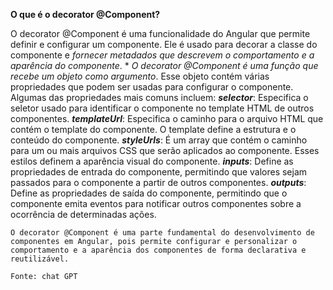 **O que é o decorator @Component?**

O decorator @Component é uma funcionalidade do Angular que permite definir e configurar um componente. Ele é usado para decorar a classe do componente e *fornecer metadados que descrevem o comportamento e a aparência do componente*.
*
*O decorator @Component é uma função que recebe um objeto como argumento*. Esse objeto contém várias propriedades que podem ser usadas para configurar o componente. Algumas das propriedades mais comuns incluem:
    **_selector_**: Especifica o seletor usado para identificar o componente no template HTML de outros componentes.
    **_templateUrl_**: Especifica o caminho para o arquivo HTML que contém o template do componente. O template define a estrutura e o conteúdo do componente.
    **_styleUrls_**: É um array que contém o caminho para um ou mais arquivos CSS que serão aplicados ao componente. Esses estilos definem a aparência visual do componente.
    **_inputs_**: Define as propriedades de entrada do componente, permitindo que valores sejam passados para o componente a partir de outros componentes.
    **_outputs_**: Define as propriedades de saída do componente, permitindo que o componente emita eventos para notificar outros componentes sobre a ocorrência de determinadas ações.

    O decorator @Component é uma parte fundamental do desenvolvimento de componentes em Angular, pois permite configurar e personalizar o comportamento e a aparência dos componentes de forma declarativa e reutilizável.

    Fonte: chat GPT